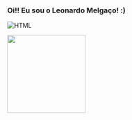 ### Oi!! Eu sou o Leonardo Melgaço! :)

![HTML](https://img.shields.io/badge/HTML5-E34F26?style=for-the-badge&logo=html5&logoColor=white)

<div>
  <a href="https://github.com/leomelgaco">
  <img height="180em" src="https://github-readme-stats.vercel.app/api?username=leomelgaco&show_icons=true&theme=dracula&include_all_commits=true&count_private=true"/>
</div>
